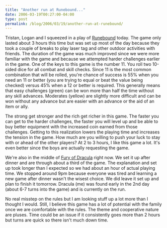 ```yaml
---
title: "Another run at Runebound..."
date: 2006-03-19T00:27:00-04:00
type: post
permalink: /blog/2006/03/19/another-run-at-runebound/
---
```

Tristan, Logan and I squeezed in a play of [Runebound](https://www.boardgamegeek.com/game/21523) today. The game only lasted about 3 hours this time but was set up most of the day because they took a couple of breaks to play laser tag and other outdoor activities with friends. The duration of the game was much improved since we were more familiar with the game and because we attempted harder challenges earlier in the game. One of the keys to this game is the number 11. You roll two 10-sided dice for all combat and skill checks. Since 11 is the most common combination that will be rolled, you're chance of success is 55% when you need an 11 or better (you are trying to equal or beat the value being checked) versus 45% when a 12 or better is required. This generally means that easy challenges (green) can be won more than half the time without any skill advances. Moderates (yellow) are slightly more difficult and can be won without any advance but are easier with an advance or the aid of an item or ally.

The strong get stronger and the rich get richer in this game. The faster you can get to the harder challenges, the faster you will level up and be able to buy better equipment with the increased coin earned from those challenges. Getting to this realization lowers the playing time and increases the tension in the game. How much are you willing to push your luck to stay with or ahead of the other players? At 2 to 3 hours, I like this game a lot. It's even better since the boys are actually requesting the game.

We're also in the middle of [Fury of Dracula](https://www.boardgamegeek.com/game/20963) right now. We set it up after dinner and are through about a third of the game. The explanation and set up took longer than I expected so we had about an hour of actual playing time. We stopped around 9pm because everyone was tired and learning a new game after dinner wasn't the wisest choice. We did leave it set up and plan to finish it tomorrow. Dracula (me) was found early in the 2nd day (about 6-7 turns into the game) and is currently on the run. 

No real misstep on the rules but I am looking stuff up a lot more than I thought I would. Still, I believe this game has a lot of potential with the family once we are comfortable with the rules. The theme and cooperative nature are pluses. Time could be an issue if it consistently goes more than 2 hours but turns are quick so there isn't much down time.